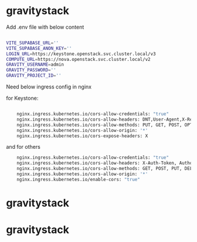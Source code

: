 # gravitystack

Add .env file with below content 

```bash

VITE_SUPABASE_URL=''
VITE_SUPABASE_ANON_KEY=''
LOGIN_URL=https://keystone.openstack.svc.cluster.local/v3
COMPUTE_URL=https://nova.openstack.svc.cluster.local/v2
GRAVITY_USERNAME=admin
GRAVITY_PASSWORD=''
GRAVITY_PROJECT_ID=''

```


Need below ingress config in nginx


for Keystone:

```bash

    nginx.ingress.kubernetes.io/cors-allow-credentials: "true"
    nginx.ingress.kubernetes.io/cors-allow-headers: DNT,User-Agent,X-Requested-With,If-Modified-Since,Cache-Control,Content-Type,Range,Authorization
    nginx.ingress.kubernetes.io/cors-allow-methods: PUT, GET, POST, OPTIONS, DELETE,PATCH
    nginx.ingress.kubernetes.io/cors-allow-origin: '*'
    nginx.ingress.kubernetes.io/cors-expose-headers: X
```
and for others 

```bash
    nginx.ingress.kubernetes.io/cors-allow-credentials: "true"
    nginx.ingress.kubernetes.io/cors-allow-headers: X-Auth-Token, Authorization, Content-Type,X-Requested-With
    nginx.ingress.kubernetes.io/cors-allow-methods: GET, POST, PUT, DELETE, OPTIONS,PATCH
    nginx.ingress.kubernetes.io/cors-allow-origin: '*'
    nginx.ingress.kubernetes.io/enable-cors: "true"
```

# gravitystack
# gravitystack

